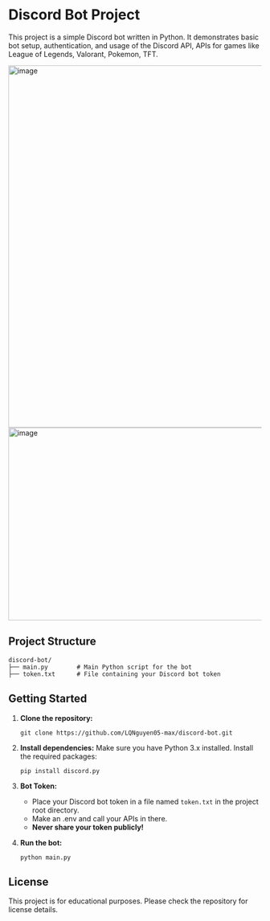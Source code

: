 # Discord Bot Project

This project is a simple Discord bot written in Python. It demonstrates basic bot setup, authentication, and usage of the Discord API, APIs for games like League of Legends, Valorant, Pokemon, TFT.

<img width="1276" height="721" alt="image" src="https://github.com/user-attachments/assets/5a93579b-2698-45cd-a563-655aa6d8a33d" />
<img width="1264" height="384" alt="image" src="https://github.com/user-attachments/assets/36225fff-16c4-41bd-b0aa-15423697ed86" />


## Project Structure

```
discord-bot/
├── main.py        # Main Python script for the bot
├── token.txt      # File containing your Discord bot token
```

## Getting Started

1. **Clone the repository:**

   ```
   git clone https://github.com/LQNguyen05-max/discord-bot.git
   ```

2. **Install dependencies:**
   Make sure you have Python 3.x installed. Install the required packages:

   ```
   pip install discord.py
   ```

3. **Bot Token:**

   - Place your Discord bot token in a file named `token.txt` in the project root directory.
   - Make an .env and call your APIs in there.
   - **Never share your token publicly!**

4. **Run the bot:**
   ```
   python main.py
   ```

## License

This project is for educational purposes. Please check the repository for license details.
